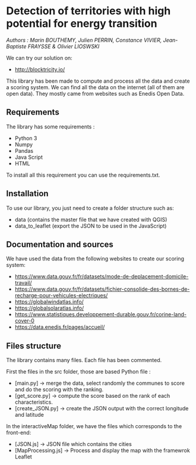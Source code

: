 # Detection of territories with high potential for energy transition
*Authors : Marin BOUTHEMY, Julien PERRIN, Constance VIVIER, Jean-Baptiste FRAYSSE & Olivier LIOSWSKI*

We can try our solution on: 
- http://blocktricity.io/

This library  has been made to compute and process all the data and create a scoring system. We can find all the data on the internet (all of them are open data).
They mostly came from websites such as Enedis Open Data.

## Requirements
The library has some requirements :
 - Python 3
 - Numpy
 - Pandas
 - Java Script
 - HTML

To install all this requirement you can use the requirements.txt.

## Installation
To use our library, you just need to create a folder structure such as:

- data (contains the master file that we have created with QGIS)
- data_to_leaflet (export the JSON to be used in the JavaScript)


## Documentation and sources

We have used the data from the following websites to create our scoring system:

- https://www.data.gouv.fr/fr/datasets/mode-de-deplacement-domicile-travail/
- https://www.data.gouv.fr/fr/datasets/fichier-consolide-des-bornes-de-recharge-pour-vehicules-electriques/
- https://globalwindatlas.info/
- https://globalsolaratlas.info/ 
- https://www.statistiques.developpement-durable.gouv.fr/corine-land-cover-0 
- https://data.enedis.fr/pages/accueil/

## Files structure
The library contains many files. Each file has been commented.

First the files in the src folder, those are based Python file :
 - [main.py] -> merge the data, select randomly the communes to score and do the scoring with the ranking.
 - [get_score.py] -> compute the score based on the rank of each characteristics.
 - [create_JSON.py] -> create the JSON output with the correct longitude and latitude

In the interactiveMap folder, we have the files which corresponds to the front-end:
- [JSON.js] -> JSON file which contains the cities
- [MapProcessing.js] -> Process and display the map with the framewrok Leaflet

